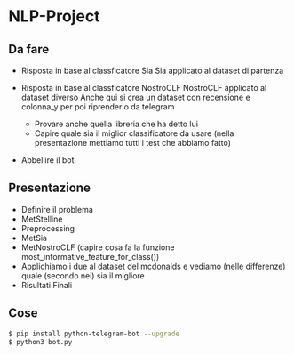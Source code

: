 # NLP-Project

## Da fare

- Risposta in base al classficatore Sia
  Sia applicato al dataset di partenza

- Risposta in base al classficatore NostroCLF
  NostroCLF applicato al dataset diverso
  Anche qui si crea un dataset con recensione e colonna_y per poi riprenderlo da telegram
    - Provare anche quella libreria che ha detto lui
    - Capire quale sia il miglior classificatore da usare (nella presentazione mettiamo tutti i test che abbiamo fatto)

 - Abbellire il bot

## Presentazione

- Definire il problema
- MetStelline
- Preprocessing
- MetSia
- MetNostroCLF (capire cosa fa la funzione most_informative_feature_for_class())
- Applichiamo i due al dataset del mcdonalds e vediamo (nelle differenze) quale (secondo nei) sia il migliore
- Risultati Finali

## Cose 

```bash
$ pip install python-telegram-bot --upgrade
$ python3 bot.py
```
